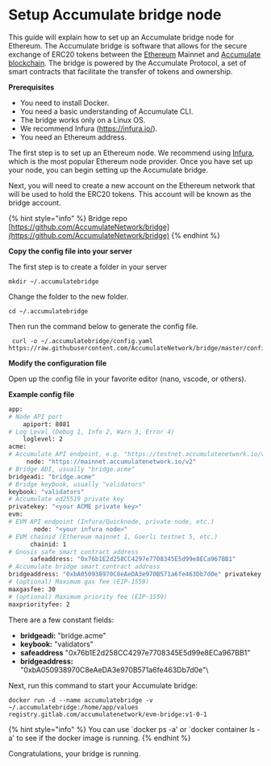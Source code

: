 # Setup Accumulate bridge node

This guide will explain how to set up an Accumulate bridge node for Ethereum. The Accumulate bridge is software that allows for the secure exchange of ERC20 tokens between the [Ethereum](https://ethereum.org/en/developers/docs/) Mainnet and [Accumulate blockchain](https://accumulatenetwork.io/). The bridge is powered by the Accumulate Protocol, a set of smart contracts that facilitate the transfer of tokens and ownership.&#x20;

**Prerequisites**

* You need to install Docker.
* You need a basic understanding of Accumulate CLI.
* The bridge works only on a Linux OS.
* We recommend Infura (https://infura.io/).
* You need an Ethereum address.

The first step is to set up an Ethereum node. We recommend using [Infura](https://infura.io/), which is the most popular Ethereum node provider. Once you have set up your node, you can begin setting up the Accumulate bridge.&#x20;

Next, you will need to create a new account on the Ethereum network that will be used to hold the ERC20 tokens. This account will be known as the bridge account.

{% hint style="info" %}
Bridge repo [https://github.com/AccumulateNetwork/bridge](https://github.com/AccumulateNetwork/bridge)
{% endhint %}

**Copy the config file into your server**&#x20;

The first step is to create a folder in your server&#x20;

```
mkdir ~/.accumulatebridge
```

Change the folder to the new folder.

```
cd ~/.accumulatebridge
```

Then run the command below to generate the config file.

```
 curl -o ~/.accumulatebridge/config.yaml 
https://raw.githubusercontent.com/AccumulateNetwork/bridge/master/config.yaml.EXAMPLE
```

**Modify the configuration file**

Open up the config file in your favorite editor (nano, vscode, or others).

**Example config file**

```bash
app:  
# Node API port
    apiport: 8081  
# Log Level (Debug 1, Info 2, Warn 3, Error 4)
    loglevel: 2 
acme:  
# Accumulate API endpoint, e.g. "https://testnet.accumulatenetwork.io/v2"
     node: "https://mainnet.accumulatenetwork.io/v2" 
# Bridge ADI, usually "bridge.acme"
bridgeadi: "bridge.acme"   
# Bridge keybook, usually "validators"
keybook: "validators"   
# Accumulate ed25519 private key
privatekey: "<your ACME private key>" 
evm:  
# EVM API endpoint (Infura/Quicknode, private node, etc.)
       node: "<your infura node>"  
# EVM chainid (Ethereum mainnet 1, Goerli testnet 5, etc.)
      chainid: 1  
# Gnosis safe smart contract address
      safeaddress: "0x76b1E2d258CC4297e7708345E5d99e8ECa967BB1"  
# Accumulate bridge smart contract address
bridgeaddress: "0xbA050938970C8eAeDA3e970B571a6fe463Db7d0e" privatekey: "<your ETH private key>"  
# (optional) Maximum gas fee (EIP-1559)
maxgasfee: 30  
# (optional) Maximum priority fee (EIP-1559)
maxpriorityfee: 2
```

There are a few constant fields:

* **bridgeadi:** "bridge.acme"
* **keybook:** "validators"
* **safeaddress** "0x76b1E2d258CC4297e7708345E5d99e8ECa967BB1"
* &#x20; **bridgeaddress:** "0xbA050938970C8eAeDA3e970B571a6fe463Db7d0e"\


Next, run this command to start your Accumulate bridge:&#x20;

```
docker run -d --name accumulatebridge -v ~/.accumulatebridge:/home/app/values registry.gitlab.com/accumulatenetwork/evm-bridge:v1-0-1
```

{% hint style="info" %}
You can use \`docker ps -a' or \`docker container ls -a' to see if the docker image is running.&#x20;
{% endhint %}

&#x20;Congratulations, your bridge is running.

&#x20;

&#x20;
